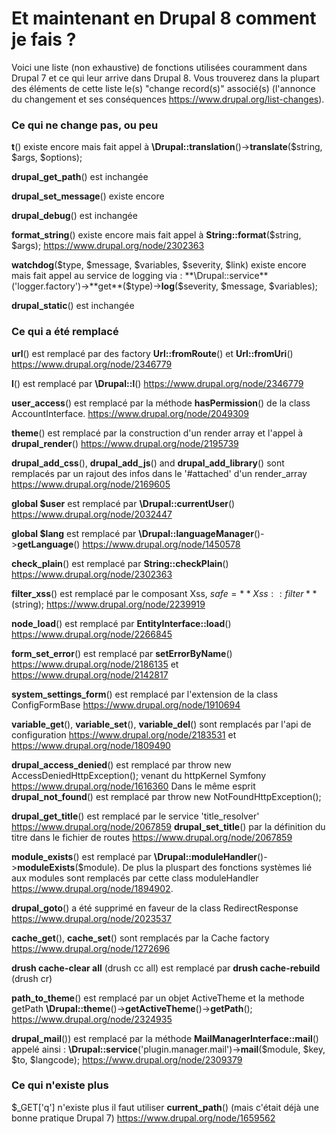 Et maintenant en Drupal 8 comment je fais ?
===========================================

Voici une liste (non exhaustive) de fonctions utilisées couramment dans Drupal 7 et ce qui leur arrive dans Drupal 8. Vous trouverez dans la plupart des éléments de cette liste le(s) "change record(s)" associé(s) (l'annonce du changement et ses conséquences https://www.drupal.org/list-changes).

### Ce qui ne change pas, ou peu

**t**() existe encore mais fait appel à **\Drupal::translation**()->**translate**($string, $args, $options);

**drupal_get_path**() est inchangée

**drupal_set_message**() existe encore

**drupal_debug**() est inchangée

**format_string**() existe encore mais fait appel à **String::format**($string, $args); https://www.drupal.org/node/2302363

**watchdog**($type, $message, $variables, $severity, $link) existe encore mais fait appel au service de logging via : **\Drupal::service**('logger.factory')->**get**($type)->**log**($severity, $message, $variables);

**drupal_static**() est inchangée

### Ce qui a été remplacé

**url**() est remplacé par des factory **Url::fromRoute**() et **Url::fromUri**() https://www.drupal.org/node/2346779

**l**() est remplacé par **\Drupal::l**() https://www.drupal.org/node/2346779

**user_access**() est remplacé par la méthode **hasPermission**() de la class AccountInterface. https://www.drupal.org/node/2049309

**theme**() est remplacé par la construction d'un render array et l'appel à **drupal_render**() https://www.drupal.org/node/2195739

**drupal_add_css**(), **drupal_add_js**() and **drupal_add_library**() sont remplacés par un rajout des infos dans le '#attached' d'un render_array https://www.drupal.org/node/2169605

**global $user** est remplacé par **\Drupal::currentUser**() https://www.drupal.org/node/2032447

**global $lang** est remplacé par **\Drupal::languageManager**()->**getLanguage**()  https://www.drupal.org/node/1450578

**check_plain**() est remplacé par **String::checkPlain**() https://www.drupal.org/node/2302363

**filter_xss**() est remplacé par le composant Xss, $safe = **Xss::filter**($string); https://www.drupal.org/node/2239919

**node_load**() est remplacé par **EntityInterface::load**() https://www.drupal.org/node/2266845

**form_set_error**() est remplacé par **setErrorByName**() https://www.drupal.org/node/2186135 et https://www.drupal.org/node/2142817

**system_settings_form**() est remplacé par l'extension de la class ConfigFormBase https://www.drupal.org/node/1910694

**variable_get**(), **variable_set**(), **variable_del**() sont remplacés par l'api de configuration https://www.drupal.org/node/2183531 et https://www.drupal.org/node/1809490

**drupal_access_denied**() est remplacé par throw new AccessDeniedHttpException(); venant du httpKernel Symfony https://www.drupal.org/node/1616360
Dans le même esprit **drupal_not_found**() est remplacé par throw new NotFoundHttpException();

**drupal_get_title**() est remplacé par le service 'title_resolver' https://www.drupal.org/node/2067859
**drupal_set_title**() par la définition du titre dans le fichier de routes https://www.drupal.org/node/2067859

**module_exists**() est remplacé par **\Drupal::moduleHandler**()->**moduleExists**($module). De plus la pluspart des fonctions systèmes lié aux modules sont remplacés par cette class moduleHandler https://www.drupal.org/node/1894902.

**drupal_goto**() a été supprimé en faveur de la class RedirectResponse  https://www.drupal.org/node/2023537

**cache_get**(), **cache_set**() sont remplacés par la Cache factory https://www.drupal.org/node/1272696

**drush cache-clear all** (drush cc all) est remplacé par **drush cache-rebuild** (drush cr)

**path_to_theme**() est remplacé par un objet ActiveTheme et la methode getPath **\Drupal::theme**()->**getActiveTheme**()->**getPath**(); https://www.drupal.org/node/2324935

**drupal_mail**()) est remplacé par la méthode **MailManagerInterface::mail**() appelé ainsi : **\Drupal::service**('plugin.manager.mail')->**mail**($module, $key, $to, $langcode); https://www.drupal.org/node/2309379

### Ce qui n'existe plus

$_GET['q'] n'existe plus il faut utiliser **current_path**() (mais c'était déjà une bonne pratique Drupal 7) https://www.drupal.org/node/1659562
